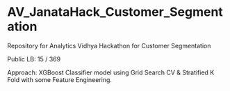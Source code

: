 # AV_JanataHack_Customer_Segmentation
Repository for Analytics Vidhya Hackathon for Customer Segmentation

Public LB: 15 / 369

Approach: 
XGBoost Classifier model using Grid Search CV & Stratified K Fold with some Feature Engineering.


